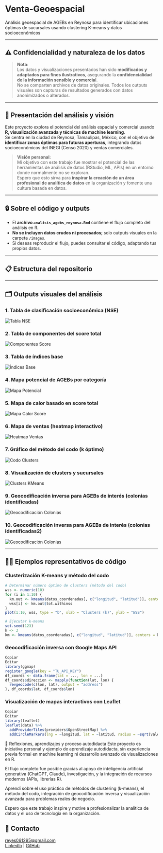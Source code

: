 # Venta-Geoespacial
Análisis geoespacial de AGEBs en Reynosa para identificar ubicaciones óptimas de sucursales usando clustering K-means y datos socioeconómicos

---

## ⚠️ Confidencialidad y naturaleza de los datos

> **Nota:**  
> Los datos y visualizaciones presentados han sido **modificados y adaptados para fines ilustrativos**, asegurando la **confidencialidad de la información sensible y comercial**.  
> No se comparten archivos de datos originales. Todos los outputs visuales son capturas de resultados generados con datos anonimizados o alterados.

---

## 📌 Presentación del análisis y visión

Este proyecto explora el potencial del análisis espacial y comercial usando **R, visualización avanzada y técnicas de machine learning**.  
Se centra en la ciudad de Reynosa, Tamaulipas, México, con el objetivo de **identificar zonas óptimas para futuras aperturas**, integrando datos socioeconómicos del INEGI (Censo 2020) y ventas comerciales.

> **Visión personal:**  
> Mi objetivo con este trabajo fue mostrar el potencial de las herramientas de análisis de datos (RStudio, ML, APIs) en un entorno donde normalmente no se exploran.  
> Espero que esto sirva para **inspirar la creación de un área profesional de analítica de datos** en la organización y fomente una cultura basada en datos.

---

## 🔒 Sobre el código y outputs

- El **archivo `analisis_agebs_reynosa.Rmd`** contiene el flujo completo del análisis en R.
- **No se incluyen datos crudos ni procesados**; solo outputs visuales en la carpeta `/images`.
- Si deseas reproducir el flujo, puedes consultar el código, adaptando tus propios datos.

---

## 📋 Estructura del repositorio

---

## 🗂️ Outputs visuales del análisis

### 1. Tabla de clasificación socioeconómica (NSE)
![Tabla NSE](Ventas_AGEBS/Tabla_clasificación_SE.png)

### 2. Tabla de componentes del score total
![Componentes Score](Ventas_AGEBS/Tabla_score_total.png)

### 3. Tabla de índices base
![Índices Base](Ventas_AGEBS/Tabla_índices_base.png)

### 4. Mapa potencial de AGEBs por categoría
![Mapa Potencial](Ventas_AGEBS/Mapa_categorizado_potencial.png)

### 5. Mapa de calor basado en score total
![Mapa Calor Score](Ventas_AGEBS/Mapa_de_calor_scoretotal.png)

### 6. Mapa de ventas (heatmap interactivo)
![Heatmap Ventas](Ventas_AGEBS/Venta_geoespacial_mapa_calor.png)

### 7. Gráfico del método del codo (k óptimo)
![Codo Clusters](Ventas_AGEBS/Método_del_codo.png)

### 8. Visualización de clusters y sucursales
![Clusters KMeans](Ventas_AGEBS/Clusterización_locación_sugerida.png)

### 9. Geocodificación inversa para AGEBs de interés (colonias identificadas)
![Geocodificación Colonias](Ventas_AGEBS/Geodificación_inversa_1.png)

### 10. Geocodificación inversa para AGEBs de interés (colonias identificadas2)
![Geocodificación Colonias](Ventas_AGEBS/Geodificación_inversa_2.png)

---

## 🧑‍💻 Ejemplos representativos de código

### Clusterización K-means y método del codo

```r
# Determinar número óptimo de clusters (método del codo)
wss <- numeric(10)
for (i in 1:10) {
  km.out <- kmeans(datos_coordenadas[, c("longitud", "latitud")], centers = i, nstart = 25)
  wss[i] <- km.out$tot.withinss
}
plot(1:10, wss, type = "b", xlab = "Clusters (k)", ylab = "WSS")

# Ejecutar k-means
set.seed(123)
k <- 3
km <- kmeans(datos_coordenadas[, c("longitud", "latitud")], centers = k, nstart = 25)
```
### Geocodificación inversa con Google Maps API
```r
Copiar
Editar
library(ggmap)
register_google(key = "TU_API_KEY")
df_coords <- data.frame(lat = ..., lon = ...)
df_coords$direccion <- mapply(function(lat, lon) {
  revgeocode(c(lon, lat), output = "address")
}, df_coords$lat, df_coords$lon)
```
### Visualización de mapas interactivos con Leaflet
```r
Copiar
Editar
library(leaflet)
leaflet(data) %>%
  addProviderTiles(providers$OpenStreetMap) %>%
  addCircleMarkers(lng = ~longitud, lat = ~latitud, radius = ~sqrt(valor)/10)
```
🚀 Reflexiones, aprendizajes y proceso autodidacta
Este proyecto es iniciativa personal y ejemplo de aprendizaje autodidacta, sin experiencia previa formal en machine learning ni desarrollo avanzado de visualizaciones en R.

El flujo completo fue posible gracias al apoyo de inteligencia artificial generativa (ChatGPT, Claude), investigación, y la integración de recursos modernos (APIs, librerías R).

Aprendí sobre el uso práctico de métodos de clustering (k-means), el método del codo, integración de geocodificación inversa y visualización avanzada para problemas reales de negocio.

Espero que este trabajo inspire y motive a profesionalizar la analítica de datos y el uso de tecnología en la organización.

## 📧 Contacto

reyes061295@gmail.com  
[LinkedIn](https://www.linkedin.com/in/marb951206/) | [GitHub](https://github.com/mreyes-analytics)


